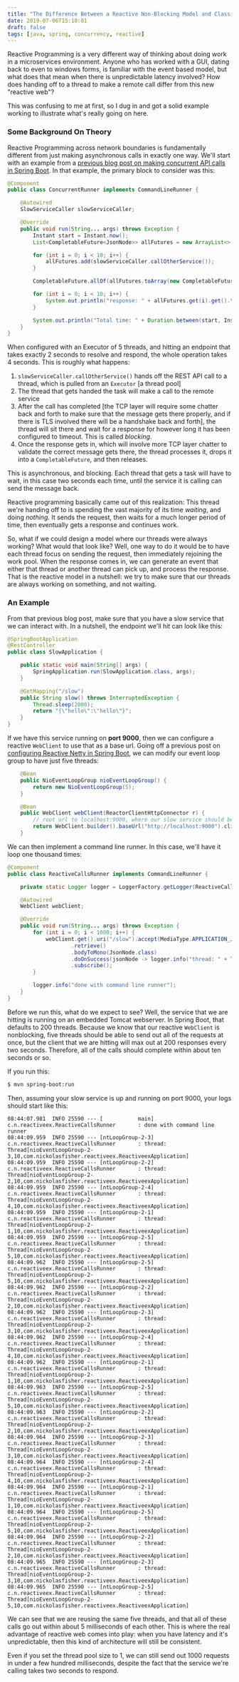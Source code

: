 ```yaml
---
title: "The Difference Between a Reactive Non-Blocking Model and Classic Asynchronous Code"
date: 2019-07-06T15:10:01
draft: false
tags: [java, spring, concurrency, reactive]
---
```


Reactive Programming is a very different way of thinking about doing work in a microservices environment. Anyone who has worked with a GUI, dating back to even to windows forms, is familiar with the event based model, but what does that mean when there is unpredictable latency involved? How does handing off to a thread to make a remote call differ from this new "reactive web"?

This was confusing to me at first, so I dug in and got a solid example working to illustrate what's really going on here.

### Some Background On Theory

Reactive Programming across network boundaries is fundamentally different from just making asynchronous calls in exactly one way. We'll start with an example from a [previous blog post on making concurrent API calls in Spring Boot](https://nickolasfisher.com/blog/How-to-Make-Concurrent-Service-API-Calls-in-Java-Using-Spring-Boot). In that example, the primary block to consider was this:

```java
@Component
public class ConcurrentRunner implements CommandLineRunner {

    @Autowired
    SlowServiceCaller slowServiceCaller;

    @Override
    public void run(String... args) throws Exception {
        Instant start = Instant.now();
        List<CompletableFuture<JsonNode>> allFutures = new ArrayList<>();

        for (int i = 0; i < 10; i++) {
            allFutures.add(slowServiceCaller.callOtherService());
        }

        CompletableFuture.allOf(allFutures.toArray(new CompletableFuture[0])).join();

        for (int i = 0; i < 10; i++) {
            System.out.println("response: " + allFutures.get(i).get().toString());
        }

        System.out.println("Total time: " + Duration.between(start, Instant.now()).getSeconds());
    }
}

```

When configured with an Executor of 5 threads, and hitting an endpoint that takes exactly 2 seconds to resolve and respond, the whole operation takes 4 seconds. This is roughly what happens:

1. `slowServiceCaller.callOtherService()` hands off the REST API call to a thread, which is pulled from an `Executor` \[a thread pool\]
2. The thread that gets handed the task will make a call to the remote service
3. After the call has completed \[the TCP layer will require some chatter back and forth to make sure that the message gets there properly, and if there is TLS involved there will be a handshake back and forth\], the thread will sit there and wait for a response for however long it has been configured to timeout. This is called _blocking_.
4. Once the response gets in, which will involve more TCP layer chatter to validate the correct message gets there, the thread processes it, drops it into a `CompletableFuture`, and then releases.

This is asynchronous, and blocking. Each thread that gets a task will have to wait, in this case two seconds each time, until the service it is calling can send the message back.

Reactive programming basically came out of this realization: This thread we're handing off to is spending the vast majority of its time _waiting_, and doing _nothing_. It sends the request, then waits for a much longer period of time, then eventually gets a response and continues work.

So, what if we could design a model where our threads were always working? What would that look like? Well, one way to do it would be to have each thread focus on sending the request, then immediately rejoining the work pool. When the response comes in, we can generate an event that either that thread or another thread can pick up, and process the response. That is the reactive model in a nutshell: we try to make sure that our threads are always working on something, and not waiting.

### An Example

From that previous blog post, make sure that you have a slow service that we can interact with. In a nutshell, the endpoint we'll hit can look like this:

```java
@SpringBootApplication
@RestController
public class SlowApplication {

    public static void main(String[] args) {
        SpringApplication.run(SlowApplication.class, args);
    }

    @GetMapping("/slow")
    public String slow() throws InterruptedException {
        Thread.sleep(2000);
        return "{\"hello\":\"hello\"}";
    }
}

```

If we have this service running on **port 9000**, then we can configure a reactive `WebClient` to use that as a base url. Going off a previous post on [configuring Reactive Netty in Spring Boot](https://nickolasfisher.com/blog/How-to-Configure-Reactive-Netty-in-Spring-Boot-in-Depth), we can modify our event loop group to have just five threads:

```java
    @Bean
    public NioEventLoopGroup nioEventLoopGroup() {
        return new NioEventLoopGroup(5);
    }

    @Bean
    public WebClient webClient(ReactorClientHttpConnector r) {
        // root url to localhost:9000, where our slow service should be running
        return WebClient.builder().baseUrl("http://localhost:9000").clientConnector(r).build();
    }

```

We can then implement a command line runner. In this case, we'll have it loop one thousand times:

```java
@Component
public class ReactiveCallsRunner implements CommandLineRunner {

    private static Logger logger = LoggerFactory.getLogger(ReactiveCallsRunner.class);

    @Autowired
    WebClient webClient;

    @Override
    public void run(String... args) throws Exception {
        for (int i = 0; i < 1000; i++) {
            webClient.get().uri("/slow").accept(MediaType.APPLICATION_JSON)
                    .retrieve()
                    .bodyToMono(JsonNode.class)
                    .doOnSuccess(jsonNode -> logger.info("thread: " + Thread.currentThread()))
                    .subscribe();
        }

        logger.info("done with command line runner");
    }
}

```

Before we run this, what do we expect to see? Well, the service that we are hitting is running on an embedded Tomcat webserver. In Spring Boot, that defaults to 200 threads. Because we know that our reactive `WebClient` is nonblocking, five threads should be able to send out all of the requests at once, but the client that we are hitting will max out at 200 responses every two seconds. Therefore, all of the calls should complete within about ten seconds or so.

If you run this:

```bash
$ mvn spring-boot:run

```

Then, assuming your slow service is up and running on port 9000, your logs should start like this:

```
08:44:07.981  INFO 25590 --- [           main] c.n.reactiveex.ReactiveCallsRunner       : done with command line runner
08:44:09.959  INFO 25590 --- [ntLoopGroup-2-3] c.n.reactiveex.ReactiveCallsRunner       : thread: Thread[nioEventLoopGroup-2-3,10,com.nickolasfisher.reactiveex.ReactiveexApplication]
08:44:09.959  INFO 25590 --- [ntLoopGroup-2-2] c.n.reactiveex.ReactiveCallsRunner       : thread: Thread[nioEventLoopGroup-2-2,10,com.nickolasfisher.reactiveex.ReactiveexApplication]
08:44:09.959  INFO 25590 --- [ntLoopGroup-2-4] c.n.reactiveex.ReactiveCallsRunner       : thread: Thread[nioEventLoopGroup-2-4,10,com.nickolasfisher.reactiveex.ReactiveexApplication]
08:44:09.959  INFO 25590 --- [ntLoopGroup-2-1] c.n.reactiveex.ReactiveCallsRunner       : thread: Thread[nioEventLoopGroup-2-1,10,com.nickolasfisher.reactiveex.ReactiveexApplication]
08:44:09.959  INFO 25590 --- [ntLoopGroup-2-5] c.n.reactiveex.ReactiveCallsRunner       : thread: Thread[nioEventLoopGroup-2-5,10,com.nickolasfisher.reactiveex.ReactiveexApplication]
08:44:09.962  INFO 25590 --- [ntLoopGroup-2-5] c.n.reactiveex.ReactiveCallsRunner       : thread: Thread[nioEventLoopGroup-2-5,10,com.nickolasfisher.reactiveex.ReactiveexApplication]
08:44:09.962  INFO 25590 --- [ntLoopGroup-2-2] c.n.reactiveex.ReactiveCallsRunner       : thread: Thread[nioEventLoopGroup-2-2,10,com.nickolasfisher.reactiveex.ReactiveexApplication]
08:44:09.962  INFO 25590 --- [ntLoopGroup-2-3] c.n.reactiveex.ReactiveCallsRunner       : thread: Thread[nioEventLoopGroup-2-3,10,com.nickolasfisher.reactiveex.ReactiveexApplication]
08:44:09.962  INFO 25590 --- [ntLoopGroup-2-4] c.n.reactiveex.ReactiveCallsRunner       : thread: Thread[nioEventLoopGroup-2-4,10,com.nickolasfisher.reactiveex.ReactiveexApplication]
08:44:09.962  INFO 25590 --- [ntLoopGroup-2-1] c.n.reactiveex.ReactiveCallsRunner       : thread: Thread[nioEventLoopGroup-2-1,10,com.nickolasfisher.reactiveex.ReactiveexApplication]
08:44:09.963  INFO 25590 --- [ntLoopGroup-2-5] c.n.reactiveex.ReactiveCallsRunner       : thread: Thread[nioEventLoopGroup-2-5,10,com.nickolasfisher.reactiveex.ReactiveexApplication]
08:44:09.963  INFO 25590 --- [ntLoopGroup-2-2] c.n.reactiveex.ReactiveCallsRunner       : thread: Thread[nioEventLoopGroup-2-2,10,com.nickolasfisher.reactiveex.ReactiveexApplication]
08:44:09.964  INFO 25590 --- [ntLoopGroup-2-3] c.n.reactiveex.ReactiveCallsRunner       : thread: Thread[nioEventLoopGroup-2-3,10,com.nickolasfisher.reactiveex.ReactiveexApplication]
08:44:09.964  INFO 25590 --- [ntLoopGroup-2-4] c.n.reactiveex.ReactiveCallsRunner       : thread: Thread[nioEventLoopGroup-2-4,10,com.nickolasfisher.reactiveex.ReactiveexApplication]
08:44:09.964  INFO 25590 --- [ntLoopGroup-2-1] c.n.reactiveex.ReactiveCallsRunner       : thread: Thread[nioEventLoopGroup-2-1,10,com.nickolasfisher.reactiveex.ReactiveexApplication]
08:44:09.964  INFO 25590 --- [ntLoopGroup-2-5] c.n.reactiveex.ReactiveCallsRunner       : thread: Thread[nioEventLoopGroup-2-5,10,com.nickolasfisher.reactiveex.ReactiveexApplication]
08:44:09.964  INFO 25590 --- [ntLoopGroup-2-2] c.n.reactiveex.ReactiveCallsRunner       : thread: Thread[nioEventLoopGroup-2-2,10,com.nickolasfisher.reactiveex.ReactiveexApplication]
08:44:09.965  INFO 25590 --- [ntLoopGroup-2-3] c.n.reactiveex.ReactiveCallsRunner       : thread: Thread[nioEventLoopGroup-2-3,10,com.nickolasfisher.reactiveex.ReactiveexApplication]
08:44:09.965  INFO 25590 --- [ntLoopGroup-2-5] c.n.reactiveex.ReactiveCallsRunner       : thread: Thread[nioEventLoopGroup-2-5,10,com.nickolasfisher.reactiveex.ReactiveexApplication]

```

We can see that we are reusing the same five threads, and that all of these calls go out within about 5 milliseconds of each other. This is where the real advantage of reactive web comes into play: when you have latency and it's unpredictable, then this kind of architecture will still be consistent.

Even if you set the thread pool size to 1, we can still send out 1000 requests in under a few hundred milliseconds, despite the fact that the service we're calling takes two seconds to respond.

